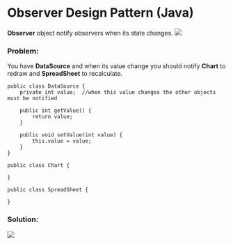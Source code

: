 # Observer Design Pattern (Java)

**Observer** object notify observers when its state changes.
![](https://github.com/shamy1st/design-pattern-observer-java/blob/main/observer-uml.png)
### Problem: 
You have **DataSource** and when its value change you should notify **Chart** to redraw and **SpreadSheet** to recalculate.

    public class DataSource {
        private int value;  //when this value changes the other objects must be notified

        public int getValue() {
            return value;
        }

        public void setValue(int value) {
            this.value = value;
        }
    }

    public class Chart {

    }

    public class SpreadSheet {

    }
### Solution:
![](https://github.com/shamy1st/design-pattern-observer-java/blob/main/observer-solution-uml.png)
